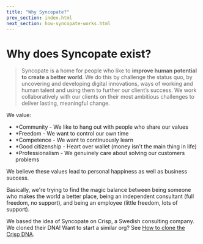 ```yaml
---
title: "Why Syncopate?"
prev_section: index.html
next_section: how-syncopate-works.html
---
```


Why does Syncopate exist?
========================================

> Syncopate is a home for people who like to **improve human potential to create a better world**. 
We do this by challenge the status quo, by uncovering and developing digital innovations, ways of working and human talent and using them to further our client’s success. We work collaboratively with our clients on their most ambitious challenges to deliver lasting, meaningful change. 

We value:

-   \*Community - We like to hang out with people who share our values
-   \*Freedom - We want to control our own time
-   \*Competence - We want to continuously learn
-   \*Good citizenship - Heart over wallet (money isn't the main thing in life)
-   \*Professionalism - We genuinely care about solving our customers problems

We believe these values lead to personal happiness as well as business success.

Basically, we're trying to find the magic balance between being someone who makes the world a better place, being an independent consultant (full freedom, no support), and being an employee (little freedom, lots of support).

We based the idea of Syncopate on Crisp, a Swedish consulting company. We cloned their DNA! Want to start a similar org? See [How to clone the Crisp DNA](how-to-copy.html).
